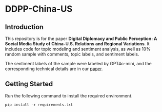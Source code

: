 # DDPP-China-US



## Introduction

This repository is for the paper **Digital Diplomacy and Public Perception: A Social Media Study of China-U.S. Relations and Regional Variations**. It includes code for topic modeling and sentiment analysis, as well as 10% random sample with comments, topic labels, and sentiment labels.

The sentiment labels of the sample were labeled by GPT4o-mini, and the corresponding technical details are in our [paper](https://openreview.net/forum?id=s59C6YsWY0#discussion).

## Getting Started

Run the following command to install the required environment.

``` shell
pip install -r requirements.txt
```

